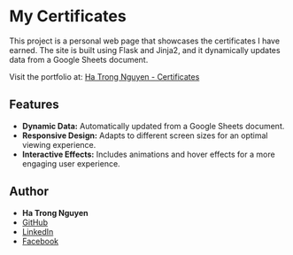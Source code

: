# My Certificates

This project is a personal web page that showcases the certificates I have earned. The site is built using Flask and Jinja2, and it dynamically updates data from a Google Sheets document.

Visit the portfolio at: [Ha Trong Nguyen - Certificates](https://nguyenn-04.github.io/My-Certificates/)

## Features

-   **Dynamic Data:** Automatically updated from a Google Sheets document.
-   **Responsive Design:** Adapts to different screen sizes for an optimal viewing experience.
-   **Interactive Effects:** Includes animations and hover effects for a more engaging user experience.

## Author

-   **Ha Trong Nguyen** 
-   [GitHub](https://github.com/nguyenn-04)
-   [LinkedIn](www.linkedin.com/in/nguyenn04)
-   [Facebook](https://www.facebook.com/trongnguyen2304)
